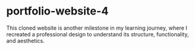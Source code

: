 # portfolio-website-4
This cloned website is another milestone in my learning journey, where I recreated a professional design to understand its structure, functionality, and aesthetics.
